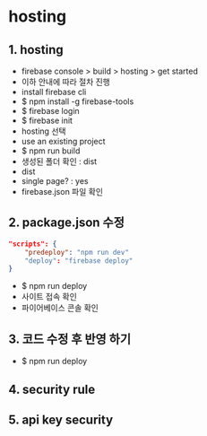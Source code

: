 # hosting

## 1. hosting

- firebase console > build > hosting > get started
- 이하 안내에 따라 절차 진행
- install firebase cli
- $ npm install -g firebase-tools
- $ firebase login
- $ firebase init
- hosting 선택
- use an existing project
- $ npm run build
- 생성된 폴더 확인 : dist
- dist
- single page? : yes
- firebase.json 파일 확인

## 2. package.json 수정

```json
"scripts": {
    "predeploy": "npm run dev"
    "deploy": "firebase deploy"
}
```

- $ npm run deploy
- 사이트 접속 확인
- 파이어베이스 콘솔 확인

## 3. 코드 수정 후 반영 하기

- $ npm run deploy

## 4. security rule

## 5. api key security

